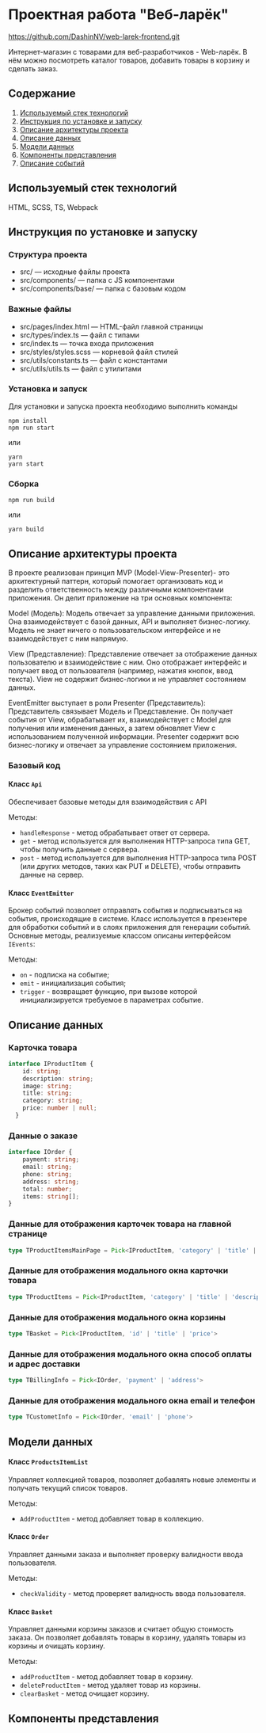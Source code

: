 # Проектная работа "Веб-ларёк"
https://github.com/DashinNV/web-larek-frontend.git

Интернет-магазин с товарами для веб-разработчиков - Web-ларёк. В нём можно посмотреть каталог товаров, добавить товары в корзину и сделать заказ.

## Содержание

1. [Используемый стек технологий](#используемый-стек-технологий)
2. [Инструкция по установке и запуску](#инструкция-по-установке-и-запуску)
3. [Описание архитектуры проекта](#описание-архитектуры-проекта)
4. [Описание данных](#описание-данных)
5. [Модели данных](#модели-данных)
6. [Компоненты представления](#компоненты-представления)
7. [Описание событий](#описание-событий)


## Используемый стек технологий
HTML, SCSS, TS, Webpack
    

## Инструкция по установке и запуску
### Структура проекта
- src/ — исходные файлы проекта
- src/components/ — папка с JS компонентами
- src/components/base/ — папка с базовым кодом

### Важные файлы
- src/pages/index.html — HTML-файл главной страницы
- src/types/index.ts — файл с типами
- src/index.ts — точка входа приложения
- src/styles/styles.scss — корневой файл стилей
- src/utils/constants.ts — файл с константами
- src/utils/utils.ts — файл с утилитами

### Установка и запуск
Для установки и запуска проекта необходимо выполнить команды

```
npm install
npm run start
```

или

```
yarn
yarn start
```
### Сборка

```
npm run build
```

или

```
yarn build
```
    
## Описание архитектуры проекта
В проекте реализован принцип MVP (Model-View-Presenter)- это архитектурный паттерн, который помогает организовать код и разделить ответственность между различными компонентами приложения. Он делит приложение на три основных компонента:

Model (Модель): Модель отвечает за управление данными приложения. Она взаимодействует с базой данных, API и выполняет бизнес-логику. Модель не знает ничего о пользовательском интерфейсе и не взаимодействует с ним напрямую.

View (Представление): Представление отвечает за отображение данных пользователю и взаимодействие с ним. Оно отображает интерфейс и получает ввод от пользователя (например, нажатия кнопок, ввод текста). View не содержит бизнес-логики и не управляет состоянием данных.

EventEmitter выступает в роли Presenter (Представитель): Представитель связывает Модель и Представление. Он получает события от View, обрабатывает их, взаимодействует с Model для получения или изменения данных, а затем обновляет View с использованием полученной информации. Presenter содержит всю бизнес-логику и отвечает за управление состоянием приложения.

### Базовый код
#### Класс `Api` 
Обеспечивает базовые методы для взаимодействия с API

Методы:
- `handleResponse` - метод обрабатывает ответ от сервера.
- `get` -  метод используется для выполнения HTTP-запроса типа GET, чтобы получить данные с сервера.
- `post` - метод используется для выполнения HTTP-запроса типа POST (или других методов, таких как PUT и DELETE), чтобы отправить данные на сервер.

#### Класс `EventEmitter`
Брокер событий позволяет отправлять события и подписываться на события, происходящие в системе. Класс используется в презентере для обработки событий и в слоях приложения для генерации событий.
Основные методы, реализуемые классом описаны интерфейсом `IEvents`:

Методы:
 - `on` - подписка на событие;
 - `emit` - инициализация события;
 - `trigger` - возвращает функцию, при вызове которой инициализируется требуемое в параметрах событие.


## Описание данных

### Карточка товара
```typescript
interface IProductItem {
    id: string;
    description: string;
    image: string;
    title: string;
    category: string;
    price: number | null;
  }
```

### Данные о заказе
```typescript
interface IOrder {
    payment: string;
    email: string;
    phone: string;
    address: string;
    total: number;
    items: string[];
}
```

### Данные для отображения карточек товара на главной странице
```typescript
type TProductItemsMainPage = Pick<IProductItem, 'category' | 'title' | 'image' | 'price'>
```

### Данные для отображения модального окна карточки товара
```typescript
type TProductItems = Pick<IProductItem, 'category' | 'title' | 'description' | 'image' | 'price'>
```

### Данные для отображения модального окна корзины
```typescript
type TBasket = Pick<IProductItem, 'id' | 'title' | 'price'>
```

### Данные для отображения модального окна способ оплаты и адрес доставки
```typescript
type TBillingInfo = Pick<IOrder, 'payment' | 'address'>
```
### Данные для отображения модального окна email и телефон
```typescript
type TCustometInfo = Pick<IOrder, 'email' | 'phone'>
```
## Модели данных

#### Класс `ProductsItemList` 
Управляет коллекцией товаров, позволяет добавлять новые элементы и получать текущий список товаров.

Методы:
- `AddProductItem` - метод добавляет товар в коллекцию.

#### Класс `Order` 
Управляет данными заказа и выполняет проверку валидности ввода пользователя.

Методы:
- `checkValidity` - метод проверяет валидность ввода пользователя.

#### Класс `Basket` 
Управляет данными корзины заказов и считает общую стоимость заказа. Он позволяет добавлять товары в корзину, удалять товары из корзины и очищать корзину.

Методы:
- `addProductItem` - метод добавляет товар в корзину.
- `deleteProductItem` - метод удаляет товар из корзины.
- `clearBasket` - метод очищает корзину.

## Компоненты представления
